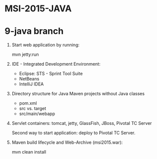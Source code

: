 # MSI-2015-JAVA

9-java branch
=============

1. Start web application by running:

   mvn jetty:run

2. IDE - Integrated Development Environment:
   - Eclipse: STS - Sprint Tool Suite
   - NetBeans
   - IntelliJ IDEA

3. Directory structure for Java Maven projects without Java classes
   - pom.xml
   - src vs. target
   - src/main/webapp

4. Servlet containers: tomcat, jetty, GlassFish, JBoss, Pivotal TC Server

   Second way to start application: deploy to Pivotal TC Server.

5. Maven build lifecycle and Web-Archive (msi2015.war):

   mvn clean install

